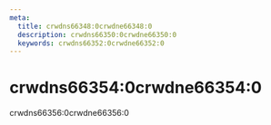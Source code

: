 ```yaml
---
meta:
  title: crwdns66348:0crwdne66348:0
  description: crwdns66350:0crwdne66350:0
  keywords: crwdns66352:0crwdne66352:0
---
```


# crwdns66354:0crwdne66354:0
crwdns66356:0crwdne66356:0

<entry-ad />

<endmatter />
